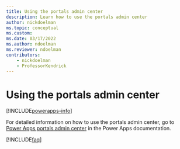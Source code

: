 ```yaml
---
title: Using the portals admin center
description: Learn how to use the portals admin center
author: nickdoelman
ms.topic: conceptual
ms.custom: 
ms.date: 03/17/2022
ms.author: ndoelman
ms.reviewer: ndoelman
contributors:
    - nickdoelman
    - ProfessorKendrick
---
```


# Using the portals admin center


[!INCLUDE[powerapps-info](../includes/cc-powerapps-info.md)]

For detailed information on how to use the portals admin center, go to [Power Apps portals admin center](/powerapps/maker/portals/admin/admin-overview) in the Power Apps documentation.

[!INCLUDE[faq](../includes/cc-faqs.md)]